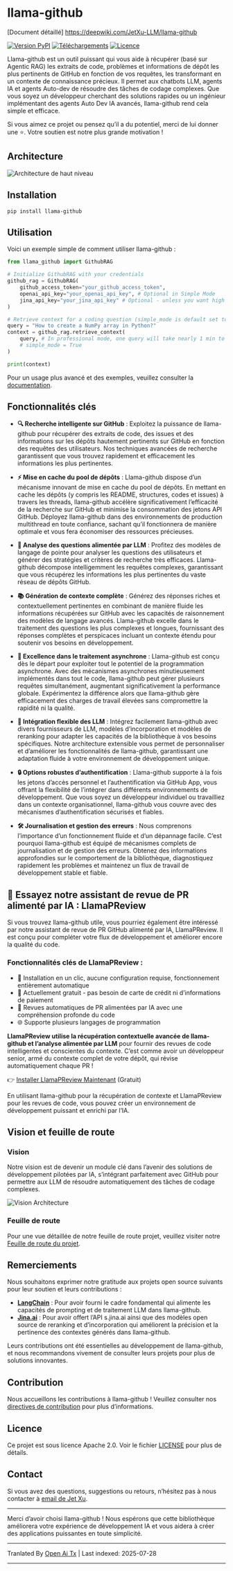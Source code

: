 # llama-github

[Document détaillé] https://deepwiki.com/JetXu-LLM/llama-github

[![Version PyPI](https://badge.fury.io/py/llama-github.svg)](https://badge.fury.io/py/llama-github)
[![Téléchargements](https://static.pepy.tech/badge/Llama-github)](https://pepy.tech/project/Llama-github)
[![Licence](https://img.shields.io/badge/License-Apache%202.0-blue.svg)](https://opensource.org/licenses/Apache-2.0)

Llama-github est un outil puissant qui vous aide à récupérer (basé sur Agentic RAG) les extraits de code, problèmes et informations de dépôt les plus pertinents de GitHub en fonction de vos requêtes, les transformant en un contexte de connaissance précieux. Il permet aux chatbots LLM, agents IA et agents Auto-dev de résoudre des tâches de codage complexes. Que vous soyez un développeur cherchant des solutions rapides ou un ingénieur implémentant des agents Auto Dev IA avancés, llama-github rend cela simple et efficace.

Si vous aimez ce projet ou pensez qu’il a du potentiel, merci de lui donner une ⭐️. Votre soutien est notre plus grande motivation !

## Architecture
![Architecture de haut niveau](https://raw.githubusercontent.com/JetXu-LLM/llama-github/main/./docs/high_level_architecture.drawio.svg)

## Installation
```
pip install llama-github
```

## Utilisation

Voici un exemple simple de comment utiliser llama-github :

```python
from llama_github import GithubRAG

# Initialize GithubRAG with your credentials
github_rag = GithubRAG(
    github_access_token="your_github_access_token", 
    openai_api_key="your_openai_api_key", # Optional in Simple Mode
    jina_api_key="your_jina_api_key" # Optional - unless you want high concurrency production deployment (s.jina.ai API will be used in llama-github)
)

# Retrieve context for a coding question (simple_mode is default set to False)
query = "How to create a NumPy array in Python?"
context = github_rag.retrieve_context(
    query, # In professional mode, one query will take nearly 1 min to generate final contexts. You could set log level to INFO to monitor the retrieval progress
    # simple_mode = True
)

print(context)
```
Pour un usage plus avancé et des exemples, veuillez consulter la [documentation](https://raw.githubusercontent.com/JetXu-LLM/llama-github/main/docs/usage.md).

## Fonctionnalités clés

- **🔍 Recherche intelligente sur GitHub** : Exploitez la puissance de llama-github pour récupérer des extraits de code, des issues et des informations sur les dépôts hautement pertinents sur GitHub en fonction des requêtes des utilisateurs. Nos techniques avancées de recherche garantissent que vous trouvez rapidement et efficacement les informations les plus pertinentes.

- **⚡ Mise en cache du pool de dépôts** : Llama-github dispose d’un mécanisme innovant de mise en cache du pool de dépôts. En mettant en cache les dépôts (y compris les README, structures, codes et issues) à travers les threads, llama-github accélère significativement l’efficacité de la recherche sur GitHub et minimise la consommation des jetons API GitHub. Déployez llama-github dans des environnements de production multithread en toute confiance, sachant qu’il fonctionnera de manière optimale et vous fera économiser des ressources précieuses.

- **🧠 Analyse des questions alimentée par LLM** : Profitez des modèles de langage de pointe pour analyser les questions des utilisateurs et générer des stratégies et critères de recherche très efficaces. Llama-github décompose intelligemment les requêtes complexes, garantissant que vous récupérez les informations les plus pertinentes du vaste réseau de dépôts GitHub.

- **📚 Génération de contexte complète** : Générez des réponses riches et contextuellement pertinentes en combinant de manière fluide les informations récupérées sur GitHub avec les capacités de raisonnement des modèles de langage avancés. Llama-github excelle dans le traitement des questions les plus complexes et longues, fournissant des réponses complètes et perspicaces incluant un contexte étendu pour soutenir vos besoins en développement.

- **🚀 Excellence dans le traitement asynchrone** : Llama-github est conçu dès le départ pour exploiter tout le potentiel de la programmation asynchrone. Avec des mécanismes asynchrones minutieusement implémentés dans tout le code, llama-github peut gérer plusieurs requêtes simultanément, augmentant significativement la performance globale. Expérimentez la différence alors que llama-github gère efficacement des charges de travail élevées sans compromettre la rapidité ni la qualité.

- **🔧 Intégration flexible des LLM** : Intégrez facilement llama-github avec divers fournisseurs de LLM, modèles d’incorporation et modèles de reranking pour adapter les capacités de la bibliothèque à vos besoins spécifiques. Notre architecture extensible vous permet de personnaliser et d’améliorer les fonctionnalités de llama-github, garantissant une adaptation fluide à votre environnement de développement unique.

- **🔒 Options robustes d’authentification** : Llama-github supporte à la fois les jetons d’accès personnel et l’authentification via GitHub App, vous offrant la flexibilité de l’intégrer dans différents environnements de développement. Que vous soyez un développeur individuel ou travailliez dans un contexte organisationnel, llama-github vous couvre avec des mécanismes d’authentification sécurisés et fiables.

- **🛠️ Journalisation et gestion des erreurs** : Nous comprenons l’importance d’un fonctionnement fluide et d’un dépannage facile. C’est pourquoi llama-github est équipé de mécanismes complets de journalisation et de gestion des erreurs. Obtenez des informations approfondies sur le comportement de la bibliothèque, diagnostiquez rapidement les problèmes et maintenez un flux de travail de développement stable et fiable.

## 🤖 Essayez notre assistant de revue de PR alimenté par IA : LlamaPReview

Si vous trouvez llama-github utile, vous pourriez également être intéressé par notre assistant de revue de PR GitHub alimenté par IA, LlamaPReview. Il est conçu pour compléter votre flux de développement et améliorer encore la qualité du code.

### Fonctionnalités clés de LlamaPReview :
- 🚀 Installation en un clic, aucune configuration requise, fonctionnement entièrement automatique
- 💯 Actuellement gratuit - pas besoin de carte de crédit ni d’informations de paiement
- 🧠 Revues automatiques de PR alimentées par IA avec une compréhension profonde du code
- 🌐 Supporte plusieurs langages de programmation

**LlamaPReview utilise la récupération contextuelle avancée de llama-github et l’analyse alimentée par LLM** pour fournir des revues de code intelligentes et conscientes du contexte. C’est comme avoir un développeur senior, armé du contexte complet de votre dépôt, qui révise automatiquement chaque PR !

👉 [Installer LlamaPReview Maintenant](https://github.com/marketplace/llamapreview/) (Gratuit)

En utilisant llama-github pour la récupération de contexte et LlamaPReview pour les revues de code, vous pouvez créer un environnement de développement puissant et enrichi par l’IA.

## Vision et feuille de route

### Vision

Notre vision est de devenir un module clé dans l’avenir des solutions de développement pilotées par IA, s’intégrant parfaitement avec GitHub pour permettre aux LLM de résoudre automatiquement des tâches de codage complexes.

![Vision Architecture](https://raw.githubusercontent.com/JetXu-LLM/llama-github/main/./docs/vision.drawio.svg)

### Feuille de route

Pour une vue détaillée de notre feuille de route projet, veuillez visiter notre [Feuille de route du projet](https://github.com/users/JetXu-LLM/projects/2).

## Remerciements

Nous souhaitons exprimer notre gratitude aux projets open source suivants pour leur soutien et leurs contributions :

- **[LangChain](https://github.com/langchain-ai/langchain)** : Pour avoir fourni le cadre fondamental qui alimente les capacités de prompting et de traitement LLM dans llama-github.
- **[Jina.ai](https://github.com/jina-ai/reader)** : Pour avoir offert l’API s.jina.ai ainsi que des modèles open source de reranking et d’incorporation qui améliorent la précision et la pertinence des contextes générés dans llama-github.

Leurs contributions ont été essentielles au développement de llama-github, et nous recommandons vivement de consulter leurs projets pour plus de solutions innovantes.

## Contribution

Nous accueillons les contributions à llama-github ! Veuillez consulter nos [directives de contribution](https://raw.githubusercontent.com/JetXu-LLM/llama-github/main/CONTRIBUTING.md) pour plus d’informations.

## Licence

Ce projet est sous licence Apache 2.0. Voir le fichier [LICENSE](LICENSE) pour plus de détails.

## Contact

Si vous avez des questions, suggestions ou retours, n’hésitez pas à nous contacter à [email de Jet Xu](https://raw.githubusercontent.com/JetXu-LLM/llama-github/main/mailto:Voldemort.xu@foxmail.com).

---

Merci d’avoir choisi llama-github ! Nous espérons que cette bibliothèque améliorera votre expérience de développement IA et vous aidera à créer des applications puissantes en toute simplicité.



---

Tranlated By [Open Ai Tx](https://github.com/OpenAiTx/OpenAiTx) | Last indexed: 2025-07-28

---